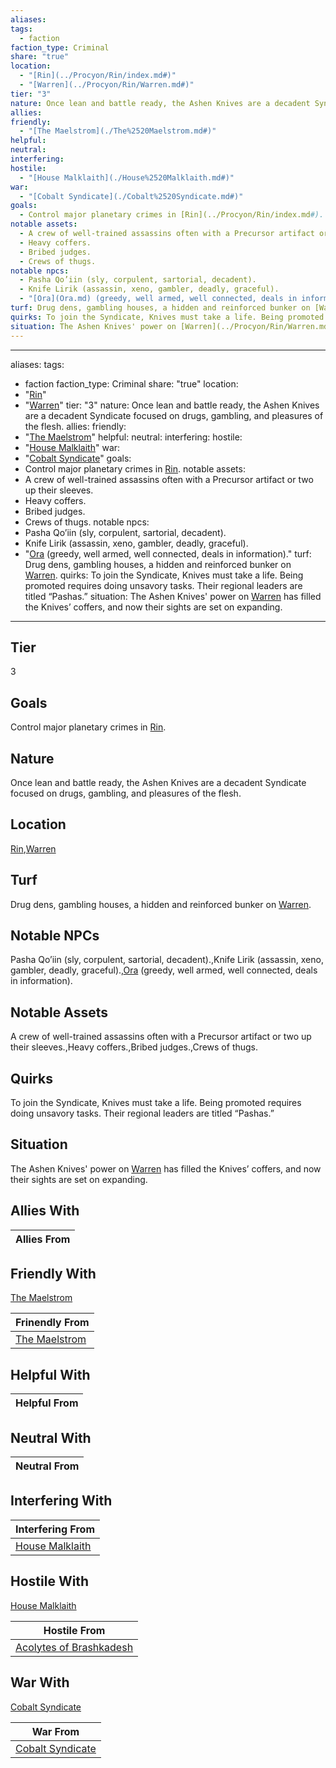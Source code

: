 ```yaml
---
aliases: 
tags:
  - faction
faction_type: Criminal
share: "true"
location:
  - "[Rin](../Procyon/Rin/index.md#)"
  - "[Warren](../Procyon/Rin/Warren.md#)"
tier: "3"
nature: Once lean and battle ready, the Ashen Knives are a decadent Syndicate focused on drugs, gambling, and pleasures of the flesh.
allies: 
friendly:
  - "[The Maelstrom](./The%2520Maelstrom.md#)"
helpful: 
neutral: 
interfering: 
hostile:
  - "[House Malklaith](./House%2520Malklaith.md#)"
war:
  - "[Cobalt Syndicate](./Cobalt%2520Syndicate.md#)"
goals:
  - Control major planetary crimes in [Rin](../Procyon/Rin/index.md#).
notable assets:
  - A crew of well-trained assassins often with a Precursor artifact or two up their sleeves.
  - Heavy coffers.
  - Bribed judges.
  - Crews of thugs.
notable npcs:
  - Pasha Qo’iin (sly, corpulent, sartorial, decadent).
  - Knife Lirik (assassin, xeno, gambler, deadly, graceful).
  - "[Ora](Ora.md) (greedy, well armed, well connected, deals in information)."
turf: Drug dens, gambling houses, a hidden and reinforced bunker on [Warren](../Procyon/Rin/Warren.md#).
quirks: To join the Syndicate, Knives must take a life. Being promoted requires doing unsavory tasks. Their regional leaders are titled “Pashas.”
situation: The Ashen Knives' power on [Warren](../Procyon/Rin/Warren.md#) has filled the Knives’ coffers, and now their sights are set on expanding.
---
```

---
aliases:
tags:
  - faction
faction_type: Criminal
share: "true"
location:
  - "[Rin](../Procyon/Rin/index.md#)"
  - "[Warren](../Procyon/Rin/Warren.md#)"
tier: "3"
nature: Once lean and battle ready, the Ashen Knives are a decadent Syndicate focused on drugs, gambling, and pleasures of the flesh.
allies:
friendly:
  - "[The Maelstrom](./The%2520Maelstrom.md#)"
helpful:
neutral:
interfering:
hostile:
  - "[House Malklaith](./House%2520Malklaith.md#)"
war:
  - "[Cobalt Syndicate](./Cobalt%2520Syndicate.md#)"
goals:
  - Control major planetary crimes in [Rin](../Procyon/Rin/index.md#).
notable assets:
  - A crew of well-trained assassins often with a Precursor artifact or two up their sleeves.
  - Heavy coffers.
  - Bribed judges.
  - Crews of thugs.
notable npcs:
  - Pasha Qo’iin (sly, corpulent, sartorial, decadent).
  - Knife Lirik (assassin, xeno, gambler, deadly, graceful).
  - "[Ora](Ora.md) (greedy, well armed, well connected, deals in information)."
turf: Drug dens, gambling houses, a hidden and reinforced bunker on [Warren](../Procyon/Rin/Warren.md#).
quirks: To join the Syndicate, Knives must take a life. Being promoted requires doing unsavory tasks. Their regional leaders are titled “Pashas.”
situation: The Ashen Knives' power on [Warren](../Procyon/Rin/Warren.md#) has filled the Knives’ coffers, and now their sights are set on expanding.

---
## Tier

3

## Goals

Control major planetary crimes in [Rin](Procyon/Rin/Rin.md).

## Nature

Once lean and battle ready, the Ashen Knives are a decadent Syndicate focused on drugs, gambling, and pleasures of the flesh.

## Location

[Rin](../Procyon/Rin/index.md.md#.md#.md#.md#),[Warren](../Procyon/Rin/Warren.md.md#.md#.md#.md#.md#.md#)

## Turf

Drug dens, gambling houses, a hidden and reinforced bunker on [Warren](Procyon/Rin/Warren.md).

## Notable NPCs

Pasha Qo’iin (sly, corpulent, sartorial, decadent).,Knife Lirik (assassin, xeno, gambler, deadly, graceful).,[Ora](Ora.md) (greedy, well armed, well connected, deals in information).

## Notable Assets

A crew of well-trained assassins often with a Precursor artifact or two up their sleeves.,Heavy coffers.,Bribed judges.,Crews of thugs.

## Quirks

To join the Syndicate, Knives must take a life. Being promoted requires doing unsavory tasks. Their regional leaders are titled “Pashas.”

## Situation

The Ashen Knives' power on [Warren](Procyon/Rin/Warren.md) has filled the Knives’ coffers, and now their sights are set on expanding.

## Allies With



| Allies From |
| ----------- |


## Friendly With

[The Maelstrom](./The%2520Maelstrom.md.md#.md#)

| Frinendly From                               |
| -------------------------------------------- |
| [The Maelstrom](./The%2520Maelstrom.md.md#.md#) |


## Helpful With



| Helpful From |
| ------------ |


## Neutral With




| Neutral From |
| ------------ |



## Interfering With




| Interfering From                                 |
| ------------------------------------------------ |
| [House Malklaith](./House%2520Malklaith.md.md#.md#) |



## Hostile With

[House Malklaith](./House%2520Malklaith.md.md#.md#)


| Hostile From                                                     |
| ---------------------------------------------------------------- |
| [Acolytes of Brashkadesh](./Acolytes%20of%20Brashkadesh.md) |



## War With

[Cobalt Syndicate](./Cobalt%2520Syndicate.md.md#.md#)

| War From                                           |
| -------------------------------------------------- |
| [Cobalt Syndicate](./Cobalt%2520Syndicate.md.md#.md#) |

